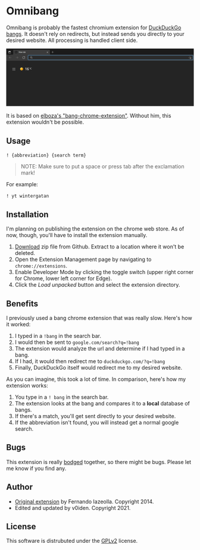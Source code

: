 # Omnibang

Omnibang is probably the fastest chromium extension for [DuckDuckGo bangs](https://duckduckgo.com/bang). It doesn't rely on redirects, but instead sends you directly to your desired website. All processing is handled client side. 

![Demonstration](readme/demonstration.gif)

It is based on [elboza's "bang-chrome-extension"](https://github.com/elboza/bang-chrome-extension). Without him, this extension wouldn't be possible. 

## Usage
```
! {abbreviation} {search term}
```
> NOTE: Make sure to put a space or press tab after the exclamation mark!

For example:
```
! yt wintergatan
```

## Installation
I'm planning on publishing the extension on the chrome web store. As of now, though, you'll have to install the extension manually. 
1) [Download](https://github.com/v0iden/omnibang/archive/refs/heads/master.zip) zip file from Github. Extract to a location where it won't be deleted.
2) Open the Extension Management page by navigating to `chrome://extensions`.
3) Enable Developer Mode by clicking the toggle switch (upper right corner for Chrome, lower left corner for Edge).
4) Click the *Load unpacked* button and select the extension directory.

## Benefits
I previously used a bang chrome extension that was really slow. Here's how it worked:

1) I typed in a `!bang` in the search bar. 
2) I would then be sent to `google.com/search?q=!bang`
3) The extension would analyze the url and determine if I had typed in a bang. 
4) If I had, it would then redirect me to `duckduckgo.com/?q=!bang`
5) Finally, DuckDuckGo itself would redirect me to my desired website. 

As you can imagine, this took a lot of time. In comparison, here's how my extension works:

1) You type in a `! bang` in the search bar.
2) The extension looks at the bang and compares it to a **local** database of bangs. 
3) If there's a match, you'll get sent directly to your desired website. 
4) If the abbreviation isn't found, you will instead get a normal google search. 

## Bugs
This extension is really [bodged](https://youtu.be/lIFE7h3m40U) together, so there might be bugs. Please let me know if you find any. 

## Author

- [Original extension](https://github.com/elboza/bang-chrome-extension) by Fernando Iazeolla. Copyright 2014. 
- Edited and updated by v0iden. Copyright 2021.

## License
This software is distrubuted under the [GPLv2](license.md) license.
